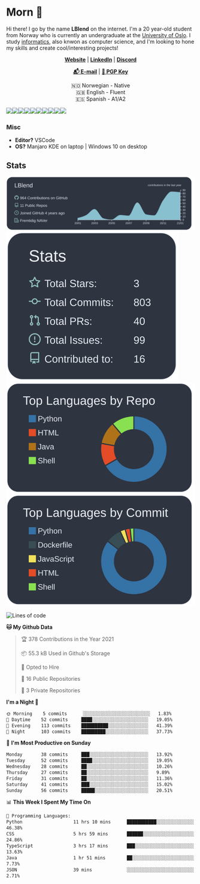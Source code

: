 # Morn 👋

Hi there! I go by the name **LBlend** on the internet. I'm a 20 year-old student from Norway who is currently an undergraduate at the [University of Oslo](https://www.uio.no/english/). I study [informatics](https://en.wikipedia.org/wiki/Informatics#Cultural_gap:~:text=European%20informatics%20is%20widely%20understood%20computer,computing%20jobs%20in%20bussiness%20and%20industry), also knwon as computer science, and I'm looking to hone my skills and create cool/interesting projects!

<p align="center">
  <strong><a href="https://lblend.moe">Website</a></strong> |
  <strong><a href="https://www.linkedin.com/in/leander-west-furumo/">LinkedIn</a></strong> |
  <strong><a href="https://discord.com/users/170506717140877312">Discord</a></strong> 
</p>

<p align="center">
  <strong><a href="mailto:lblend@protonmail.com">📬 E-mail</a></strong> |
  <strong><a href="https://gist.github.com/LBlend/01074be02600b957f5e4e3b4389b27d9">🔑 PGP Key</a></strong>
</p>

<p align="center">
  🇳🇴 Norwegian - Native
  <br>
  🇬🇧 English - Fluent
  <br>
  🇪🇸 Spanish - A1/A2
</p>

<a href="https://www.python.org/"><img src="https://img.shields.io/badge/python%20-%2314354C.svg?&style=for-the-badge&logo=python&logoColor=white"/></a><a href="https://www.java.com/en/"><img src="https://img.shields.io/badge/java-%23ED8B00.svg?&style=for-the-badge&logo=java&logoColor=white"/></a><a href="https://en.wikipedia.org/wiki/HTML5"><img src="https://img.shields.io/badge/html5%20-%23E34F26.svg?&style=for-the-badge&logo=html5&logoColor=white"/></a><a href="https://en.wikipedia.org/wiki/Cascading_Style_Sheets"><img src="https://img.shields.io/badge/css3%20-%231572B6.svg?&style=for-the-badge&logo=css3&logoColor=white"/></a><a href=""><img src="https://img.shields.io/badge/javascript%20-%23323330.svg?&style=for-the-badge&logo=javascript&logoColor=%23F7DF1E"/></a><a href="https://www.mongodb.com/"><img src ="https://img.shields.io/badge/MongoDB-%234ea94b.svg?&style=for-the-badge&logo=mongodb&logoColor=white"/></a><a href=""><img src="https://img.shields.io/badge/-GraphQL-E10098?style=for-the-badge&logo=graphql"/></a><a href="https://git-scm.com/"><img src="https://img.shields.io/badge/git%20-%23F05033.svg?&style=for-the-badge&logo=git&logoColor=white"/></a><a href="https://www.nginx.com/"><img src="https://img.shields.io/badge/nginx%20-%23009639.svg?&style=for-the-badge&logo=nginx&logoColor=white"/></a><a href="https://www.docker.com/"><img src="https://img.shields.io/badge/docker%20-%230db7ed.svg?&style=for-the-badge&logo=docker&logoColor=white"/></a>


### Misc

* **Editor?** VSCode
* **OS?** Manjaro KDE on laptop | Windows 10 on desktop


## Stats

[![](https://raw.githubusercontent.com/LBlend/LBlend/master/profile-summary-card-output/nord_dark/0-profile-details.svg)](https://github.com/LBlend)[![](https://raw.githubusercontent.com/LBlend/LBlend/master/profile-summary-card-output/nord_dark/3-stats.svg)](https://github.com/LBlend)[![](https://raw.githubusercontent.com/LBlend/LBlend/master/profile-summary-card-output/nord_dark/1-repos-per-language.svg)](https://github.com/LBlend)[![](https://raw.githubusercontent.com/LBlend/LBlend/master/profile-summary-card-output/nord_dark/2-most-commit-language.svg)](https://github.com/LBlend)


<!--START_SECTION:waka-->
![Lines of code](https://img.shields.io/badge/From%20Hello%20World%20I%27ve%20Written-22469%20lines%20of%20code-blue)

**🐱 My Github Data** 

> 🏆 378 Contributions in the Year 2021
 > 
> 📦 55.3 kB Used in Github's Storage 
 > 
> 💼 Opted to Hire
 > 
> 📜 16 Public Repositories 
 > 
> 🔑 3 Private Repositories  
 > 
**I'm a Night 🦉** 

```text
🌞 Morning    5 commits      ░░░░░░░░░░░░░░░░░░░░░░░░░   1.83% 
🌆 Daytime    52 commits     ████░░░░░░░░░░░░░░░░░░░░░   19.05% 
🌃 Evening    113 commits    ██████████░░░░░░░░░░░░░░░   41.39% 
🌙 Night      103 commits    █████████░░░░░░░░░░░░░░░░   37.73%

```
📅 **I'm Most Productive on Sunday** 

```text
Monday       38 commits     ███░░░░░░░░░░░░░░░░░░░░░░   13.92% 
Tuesday      52 commits     ████░░░░░░░░░░░░░░░░░░░░░   19.05% 
Wednesday    28 commits     ██░░░░░░░░░░░░░░░░░░░░░░░   10.26% 
Thursday     27 commits     ██░░░░░░░░░░░░░░░░░░░░░░░   9.89% 
Friday       31 commits     ██░░░░░░░░░░░░░░░░░░░░░░░   11.36% 
Saturday     41 commits     ███░░░░░░░░░░░░░░░░░░░░░░   15.02% 
Sunday       56 commits     █████░░░░░░░░░░░░░░░░░░░░   20.51%

```


📊 **This Week I Spent My Time On** 

```text
💬 Programming Languages: 
Python                   11 hrs 10 mins      ███████████░░░░░░░░░░░░░░   46.38% 
CSS                      5 hrs 59 mins       ██████░░░░░░░░░░░░░░░░░░░   24.86% 
TypeScript               3 hrs 17 mins       ███░░░░░░░░░░░░░░░░░░░░░░   13.63% 
Java                     1 hr 51 mins        ██░░░░░░░░░░░░░░░░░░░░░░░   7.73% 
JSON                     39 mins             ░░░░░░░░░░░░░░░░░░░░░░░░░   2.71%

```


<!--END_SECTION:waka-->
